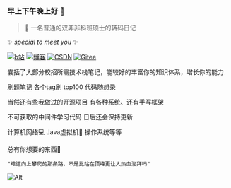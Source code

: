 ### 早上下午晚上好 👋
>🔭 一名普通的双非非科班硕士的转码日记

✨ *special to meet you* ✨




 <a href="https://space.bilibili.com/258336762"><img src="https://img.shields.io/badge/Bilibili-Bilibili-red" alt="b站"></a>
 <a href="http://www.onlyicanstopmyself.top/"><img src="https://img.shields.io/badge/Blog-onlyicanstopmyself-success" alt="博客"></a>
 <a href="https://blog.csdn.net/zzzzzzzzzzzyt?spm=1000.2115.3001.5343"><img src="https://img.shields.io/badge/CSDN-CSDN-blueviolet" alt="CSDN"></a>
 <a href="https://gitee.com/zeng-yangtian"><img src="https://img.shields.io/badge/%E7%A0%81%E4%BA%91-Gitee-important" alt="Gitee"></a>

囊括了大部分校招所需技术栈笔记，能较好的丰富你的知识体系，增长你的能力

刷题笔记 各个tag刷 top100 代码随想录 

当然还有些我做过的开源项目 有各种系统、还有手写框架

不可获取的中间件学习代码 日后还会保持更新 

计算机网络💻 Java虚拟机📕 操作系统等等

总有你想要的东西🤭
```
"难道向上攀爬的那条路，不是比站在顶峰更让人热血澎拜吗"
```

![Alt](https://repobeats.axiom.co/api/embed/4665ff2f24bfc36800376ca97833ded99e924351.svg "Repobeats analytics image")


